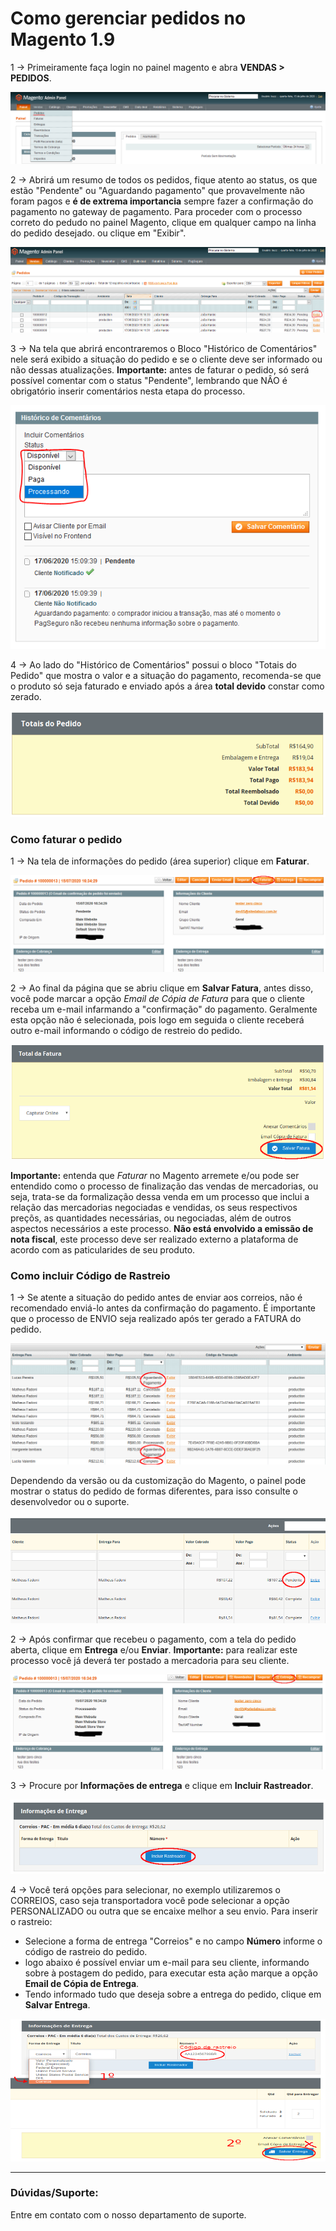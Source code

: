 # Como gerenciar pedidos no Magento 1.9

1 -> Primeiramente faça login no painel magento e abra **VENDAS > PEDIDOS**.

![processo_de_pedido](https://github.com/Oficina-do-Dev/Tutoriais/blob/main/Magento_1/17%20-%20Como%20gerenciar%20os%20Pedidos/images/image1.png)

2 -> Abrirá um resumo de todos os pedidos, fique atento ao status, os que estão "Pendente" ou "Aguardando pagamento" que provavelmente não foram pagos e **é de extrema importancia** sempre fazer a confirmação do pagamento no gateway de pagamento.
Para proceder com o processo correto do pedudo no painel Magento, clique em qualquer campo na linha do pedido desejado. ou clique em "Exibir".

![processo_de_pedido](https://github.com/Oficina-do-Dev/Tutoriais/blob/main/Magento_1/17%20-%20Como%20gerenciar%20os%20Pedidos/images/image2.png)

3 -> Na tela que abrirá encontraremos o Bloco "Histórico de Comentários" nele será exibido a situação do pedido e se o cliente deve ser informado ou não dessas atualizações.
**Importante:** antes de faturar o pedido, só será possível comentar com o status "Pendente", lembrando que NÂO é obrigatório inserir comentários nesta etapa do processo.

![processo_de_pedido](https://github.com/Oficina-do-Dev/Tutoriais/blob/main/Magento_1/17%20-%20Como%20gerenciar%20os%20Pedidos/images/image3.png)

4 -> Ao lado do "Histórico de Comentários" possui o bloco "Totais do Pedido" que mostra o valor e a situação do pagamento, recomenda-se que o produto só seja faturado e enviado após a área **total devido** constar como zerado.

![processo_de_pedido](https://github.com/Oficina-do-Dev/Tutoriais/blob/main/Magento_1/17%20-%20Como%20gerenciar%20os%20Pedidos/images/image4.png)

### Como faturar o pedido

1 -> Na tela de informações do pedido (área superior) clique em **Faturar**.

![processo_de_pedido](https://github.com/Oficina-do-Dev/Tutoriais/blob/main/Magento_1/17%20-%20Como%20gerenciar%20os%20Pedidos/images/image5.png)

2 -> Ao final da página que se abriu clique em **Salvar Fatura**, antes disso, você pode marcar a opção *Email de Cópia de Fatura* para que o cliente receba um e-mail infarmando a "confirmação" do pagamento.
Geralmente esta opção não é selecionada, pois logo em seguida o cliente receberá outro e-mail informando o código de restreio do pedido.

![processo_de_pedido](https://github.com/Oficina-do-Dev/Tutoriais/blob/main/Magento_1/17%20-%20Como%20gerenciar%20os%20Pedidos/images/image6.png)

**Importante:** entenda que *Faturar* no Magento arremete e/ou pode ser entendido como o processo de finalização das vendas de mercadorias, ou seja, trata-se da formalização dessa venda em um processo que inclui a relação das mercadorias negociadas e vendidas, os seus respectivos preçõs, as quantidades necessárias, ou negociadas, além de outros aspectos necessários a este processo. **Não está envolvido a emissão de nota fiscal**, este processo deve ser realizado externo a plataforma de acordo com as paticularides de seu produto.


### Como incluir Código de Rastreio

1 -> Se atente a situação do pedido antes de enviar aos correios, não é recomendado enviá-lo antes da confirmação do pagamento. É importante que o processo de ENVIO seja realizado após ter gerado a FATURA do pedido.

![processo_de_pedido](https://github.com/Oficina-do-Dev/Tutoriais/blob/main/Magento_1/17%20-%20Como%20gerenciar%20os%20Pedidos/images/image7.png)

Dependendo da versão ou da customização do Magento, o painel pode mostrar o status do pedido de formas diferentes, para isso consulte o desenvolvedor ou o suporte.

![processo_de_pedido](https://github.com/Oficina-do-Dev/Tutoriais/blob/main/Magento_1/17%20-%20Como%20gerenciar%20os%20Pedidos/images/image8.png)

2 -> Após confirmar que recebeu o pagamento, com a tela do pedido aberta, clique em **Entrega** e/ou **Enviar**.
**Importante:** para realizar este processo você já deverá ter postado a mercadoria para seu cliente.

![processo_de_pedido](https://github.com/Oficina-do-Dev/Tutoriais/blob/main/Magento_1/17%20-%20Como%20gerenciar%20os%20Pedidos/images/image9.png)

3 -> Procure por **Informações de entrega** e clique em **Incluir Rastreador**.

![processo_de_pedido](https://github.com/Oficina-do-Dev/Tutoriais/blob/main/Magento_1/17%20-%20Como%20gerenciar%20os%20Pedidos/images/image10.png)

4 -> Você terá opções para selecionar, no exemplo utilizaremos o CORREIOS, caso seja transportadora você pode selecionar a opção PERSONALIZADO ou outra que se encaixe melhor a seu envio. Para inserir o rastreio:
- Selecione a forma de entrega "Correios" e no campo **Número** informe o código de rastreio do pedido.
- logo abaixo é possível enviar um e-mail para seu cliente, informando sobre à postagem do pedido, para executar esta ação marque a opção **Email de Cópia de Entrega**.
- Tendo informado tudo que deseja sobre a entrega do pedido, clique em **Salvar Entrega**.

![processo_de_pedido](https://github.com/Oficina-do-Dev/Tutoriais/blob/main/Magento_1/17%20-%20Como%20gerenciar%20os%20Pedidos/images/image11.png)

<hr>

### Dúvidas/Suporte:
Entre em contato com o nosso departamento de suporte.